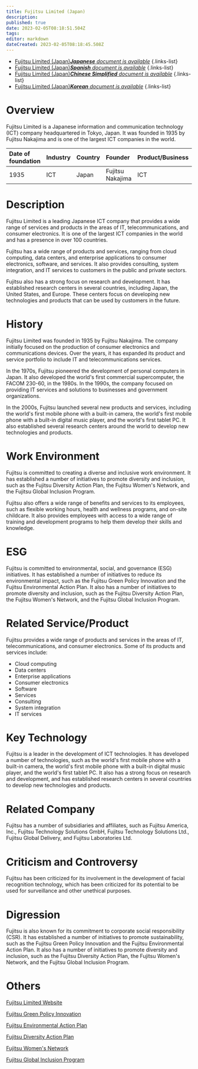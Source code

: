 ```yaml
---
title: Fujitsu Limited (Japan)
description: 
published: true
date: 2023-02-05T08:18:51.504Z
tags: 
editor: markdown
dateCreated: 2023-02-05T08:18:45.508Z
---
```


- [Fujitsu Limited (Japan)***Japanese** document is available*](/ja/Knowledge-base/Dictionary/Company/fujitsu-limited-japan)
{.links-list}
- [Fujitsu Limited (Japan)***Spanish** document is available*](/es/Knowledge-base/Dictionary/Company/fujitsu-limited-japan)
{.links-list}
- [Fujitsu Limited (Japan)***Chinese Simplified** document is available*](/zh/Knowledge-base/Dictionary/Company/fujitsu-limited-japan)
{.links-list}
- [Fujitsu Limited (Japan)***Korean** document is available*](/ko/Knowledge-base/Dictionary/Company/fujitsu-limited-japan)
{.links-list}


# Overview
Fujitsu Limited is a Japanese information and communication technology (ICT) company headquartered in Tokyo, Japan. It was founded in 1935 by Fujitsu Nakajima and is one of the largest ICT companies in the world. 

| Date of foundation | Industry | Country | Founder | Product/Business | Number of employees | Location of headquarters | Company website |
| :----------------- | :------ | :----- | :----- | :--------------- | :----------------- | :--------------------- | :--------------- |
| 1935               | ICT     | Japan  | Fujitsu Nakajima | ICT                | 134,000              | Tokyo, Japan         | [Fujitsu Limited](https://www.fujitsu.com/global/) |

# Description
Fujitsu Limited is a leading Japanese ICT company that provides a wide range of services and products in the areas of IT, telecommunications, and consumer electronics. It is one of the largest ICT companies in the world and has a presence in over 100 countries. 

Fujitsu has a wide range of products and services, ranging from cloud computing, data centers, and enterprise applications to consumer electronics, software, and services. It also provides consulting, system integration, and IT services to customers in the public and private sectors. 

Fujitsu also has a strong focus on research and development. It has established research centers in several countries, including Japan, the United States, and Europe. These centers focus on developing new technologies and products that can be used by customers in the future.

# History
Fujitsu Limited was founded in 1935 by Fujitsu Nakajima. The company initially focused on the production of consumer electronics and communications devices. Over the years, it has expanded its product and service portfolio to include IT and telecommunications services. 

In the 1970s, Fujitsu pioneered the development of personal computers in Japan. It also developed the world's first commercial supercomputer, the FACOM 230-60, in the 1980s. In the 1990s, the company focused on providing IT services and solutions to businesses and government organizations. 

In the 2000s, Fujitsu launched several new products and services, including the world's first mobile phone with a built-in camera, the world's first mobile phone with a built-in digital music player, and the world's first tablet PC. It also established several research centers around the world to develop new technologies and products.

# Work Environment
Fujitsu is committed to creating a diverse and inclusive work environment. It has established a number of initiatives to promote diversity and inclusion, such as the Fujitsu Diversity Action Plan, the Fujitsu Women's Network, and the Fujitsu Global Inclusion Program. 

Fujitsu also offers a wide range of benefits and services to its employees, such as flexible working hours, health and wellness programs, and on-site childcare. It also provides employees with access to a wide range of training and development programs to help them develop their skills and knowledge.

# ESG
Fujitsu is committed to environmental, social, and governance (ESG) initiatives. It has established a number of initiatives to reduce its environmental impact, such as the Fujitsu Green Policy Innovation and the Fujitsu Environmental Action Plan. It also has a number of initiatives to promote diversity and inclusion, such as the Fujitsu Diversity Action Plan, the Fujitsu Women's Network, and the Fujitsu Global Inclusion Program.

# Related Service/Product
Fujitsu provides a wide range of products and services in the areas of IT, telecommunications, and consumer electronics. Some of its products and services include:

- Cloud computing
- Data centers
- Enterprise applications 
- Consumer electronics 
- Software
- Services 
- Consulting 
- System integration 
- IT services 

# Key Technology
Fujitsu is a leader in the development of ICT technologies. It has developed a number of technologies, such as the world's first mobile phone with a built-in camera, the world's first mobile phone with a built-in digital music player, and the world's first tablet PC. It also has a strong focus on research and development, and has established research centers in several countries to develop new technologies and products. 

# Related Company
Fujitsu has a number of subsidiaries and affiliates, such as Fujitsu America, Inc., Fujitsu Technology Solutions GmbH, Fujitsu Technology Solutions Ltd., Fujitsu Global Delivery, and Fujitsu Laboratories Ltd. 

# Criticism and Controversy
Fujitsu has been criticized for its involvement in the development of facial recognition technology, which has been criticized for its potential to be used for surveillance and other unethical purposes. 

# Digression
Fujitsu is also known for its commitment to corporate social responsibility (CSR). It has established a number of initiatives to promote sustainability, such as the Fujitsu Green Policy Innovation and the Fujitsu Environmental Action Plan. It also has a number of initiatives to promote diversity and inclusion, such as the Fujitsu Diversity Action Plan, the Fujitsu Women's Network, and the Fujitsu Global Inclusion Program.

# Others
[Fujitsu Limited Website](https://www.fujitsu.com/global/)

[Fujitsu Green Policy Innovation](https://www.fujitsu.com/global/about/environment/greenpolicy/index.html)

[Fujitsu Environmental Action Plan](https://www.fujitsu.com/global/about/environment/action-plan/index.html)

[Fujitsu Diversity Action Plan](https://www.fujitsu.com/global/about/diversity/action-plan/index.html)

[Fujitsu Women's Network](https://www.fujitsu.com/global/about/diversity/womens-network/index.html)

[Fujitsu Global Inclusion Program](https://www.fujitsu.com/global/about/diversity/global-inclusion-program/index.html)